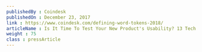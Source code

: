 ```yaml
---
publishedBy : Coindesk
publishedOn : December 23, 2017
link : https://www.coindesk.com/defining-word-tokens-2018/
articleName : Is It Time To Test Your New Product's Usability? 13 Tech Experts Weigh In
weight : 75 
class : pressArticle
---
```

